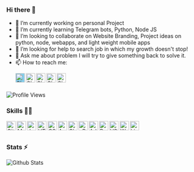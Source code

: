 ### Hi there 👋

- 🔭 I’m currently working on personal Project
- 🌱 I’m currently learning Telegram bots, Python, Node JS
- 👯 I’m looking to collaborate on Website Branding, Project ideas on python, node, webapps, and light weight mobile apps
- 🤔 I’m looking for help to search job in which my growth doesn't stop!
- 💬 Ask me about problem I will try to give something back to solve it.
- 📫 How to reach me: <p>
  <a href="https://www.linkedin.com/in/chintan992/">
    <img align="left" alt="Chintan LinkedIN" width="24px" style="background:SkyBlue" src="https://cdn.jsdelivr.net/npm/@fortawesome/fontawesome-free@5.15.1/svgs/brands/linkedin.svg" />
  </a>
  <a href="https://twitter.com/sid992r">
    <img align="left" alt="Chintan Twitter" width="24px" src="https://cdn.jsdelivr.net/npm/simple-icons@3.2.0/icons/twitter.svg" />
  </a>
  <a href="https://www.youtube.com/channel/UCcv6wFNEMSFtRbi7q91YG7w">
    <img align="left" alt="Chintan YouTube" width="24px" src="https://cdn.jsdelivr.net/npm/simple-icons@3.2.0/icons/youtube.svg" />
  </a>
  <a href="https://instagram.com/chintan992">
    <img align="left" alt="Chintan Instagram" width="24px" src="https://cdn.jsdelivr.net/npm/simple-icons@3.2.0/icons/instagram.svg" />
  </a>
  <a href="https://telegram.dog/chintan992">
    <img align="left" alt="Chintan Telegram" width="24px" src="https://cdn.jsdelivr.net/npm/simple-icons@3.2.0/icons/telegram.svg" />
  </a>
</p>

</br>
</br>

![Profile Views](https://hits.seeyoufarm.com/api/count/incr/badge.svg?url=https://github.com/chintan992/&title=Profile%20Views)

### Skills 👨‍💻

<img align="left" alt="GitHub" width="24px" src="https://cdn.jsdelivr.net/npm/simple-icons@3.2.0/icons/github.svg" />
<img align="left" alt="MySQL" width="24px" src="https://cdn.jsdelivr.net/npm/simple-icons@3.2.0/icons/mysql.svg" />
<img align="left" alt="JavaScript" width="24px" src="https://cdn.jsdelivr.net/npm/simple-icons@3.2.0/icons/javascript.svg" />
<img align="left" alt="HTML" width="24px" src="https://cdn.jsdelivr.net/npm/simple-icons@3.2.0/icons/html5.svg" />
<img align="left" alt="CSS" width="24px" src="https://cdn.jsdelivr.net/npm/simple-icons@3.2.0/icons/css3.svg" />
<img align="left" alt="AWS" width="24px" src="https://cdn.jsdelivr.net/npm/simple-icons@3.2.0/icons/amazonaws.svg" />
<img align="left" alt="Cloudflare" width="24px" src="https://cdn.jsdelivr.net/npm/simple-icons@3.2.0/icons/cloudflare.svg" />
<img align="left" alt="cPanel" width="24px" src="https://cdn.jsdelivr.net/npm/simple-icons@3.2.0/icons/cpanel.svg" />
<img align="left" alt="Adobe XD Designer" width="24px" src="https://cdn.jsdelivr.net/npm/simple-icons@3.2.0/icons/adobexd.svg" />
<img align="left" alt="Pokemon go Hack" width="24px" src="https://cdn.jsdelivr.net/npm/simple-icons@3.2.0/icons/pokemon.svg" />
<img align="left" alt="VSCode" width="24px" src="https://cdn.jsdelivr.net/npm/simple-icons@3.2.0/icons/visualstudiocode.svg" />
<img align="left" alt="Wordpress Designer" width="24px" src="https://cdn.jsdelivr.net/npm/simple-icons@3.2.0/icons/wordpress.svg" />
<img align="left" alt="Linux administrator" width="24px" src="https://cdn.jsdelivr.net/npm/simple-icons@3.2.0/icons/ubuntu.svg" />
</br>
</br>

### Stats ⚡️

![Github Stats](https://readmestats.vercel.app/api?username=chintan992&show_icons=true&title_color=333&icon_color=333&count_private=true&include_all_commits=true)
